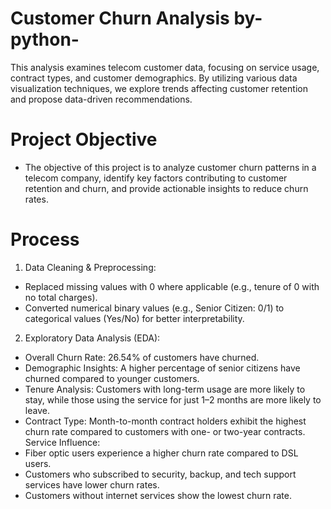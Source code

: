 # Customer Churn Analysis by-python-
This analysis examines telecom customer data, focusing on service usage, contract types, and customer demographics. By utilizing various data visualization techniques, we explore trends affecting customer retention and propose data-driven recommendations.

# Project Objective
- The objective of this project is to analyze customer churn patterns in a telecom company, identify key factors contributing to customer retention and churn, and provide actionable insights to reduce churn rates.

# Process
1) Data Cleaning & Preprocessing:
- Replaced missing values with 0 where applicable (e.g., tenure of 0 with no total charges).
- Converted numerical binary values (e.g., Senior Citizen: 0/1) to categorical values (Yes/No) for better interpretability.

2) Exploratory Data Analysis (EDA):
- Overall Churn Rate: 26.54% of customers have churned.
- Demographic Insights: A higher percentage of senior citizens have churned compared to younger customers.
- Tenure Analysis: Customers with long-term usage are more likely to stay, while those using the service for just 1–2 months are more likely to leave.
- Contract Type: Month-to-month contract holders exhibit the highest churn rate compared to customers with one- or two-year contracts.
Service Influence:
- Fiber optic users experience a higher churn rate compared to DSL users.
- Customers who subscribed to security, backup, and tech support services have lower churn rates.
- Customers without internet services show the lowest churn rate.

